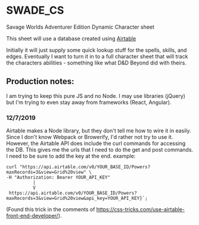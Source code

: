 # SWADE_CS
Savage Worlds Adventurer Edition Dynamic Character sheet

This sheet will use a database created using [Airtable](https://airtable.com/)

Initially it will just supply some quick lookup stuff for the spells, skills, and edges. Eventually I want to turn it in to a full character sheet that will track the characters abilities - something like what D&D Beyond did with theirs.

## Production notes:
I am trying to keep this pure JS and no Node. I may use libraries (jQuery) but I'm trying to even stay away from frameworks (React, Angular).
### 12/7/2019
Airtable makes a Node library, but they don't tell me how to wire it in easily. Since I don't know Webpack or Browerify, I'd rather not try to use it. However, the Airtable API does include the curl commands for accessing the DB. This gives me the urls that I need to do the get and post commands. I need to be sure to add the key at the end. example:

    curl "https://api.airtable.com/v0/YOUR_BASE_ID/Powers?maxRecords=3&view=Grid%20view" \
    -H "Authorization: Bearer YOUR_API_KEY"
              |
              V
     https://api.airtable.com/v0/YOUR_BASE_ID/Powers?maxRecords=3&view=Grid%20view&api_key=YOUR_API_KEY}`;

(Found this trick in the comments of https://css-tricks.com/use-airtable-front-end-developer/).
